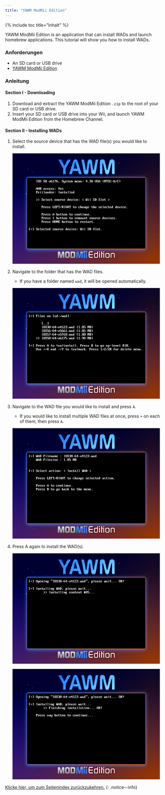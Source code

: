 ```yaml
---
title: "YAWM ModMii Edition"
---
```


{% include toc title="Inhalt" %}

YAWM ModMii Edition is an application that can install WADs and launch homebrew applications. This tutorial will show you how to install WADs.

### Anforderungen
* An SD card or USB drive
* [YAWM ModMii Edition](https://oscwii.org/library/app/yawmme)

### Anleitung

#### Section I - Downloading

1. Download and extract the YAWM ModMii Edition `.zip` to the root of your SD card or USB drive.
1. Insert your SD card or USB drive into your Wii, and launch YAWM ModMii Edition from the Homebrew Channel.

#### Section II - Installing WADs

1. Select the source device that has the WAD file(s) you would like to install.

    ![](/images/homebrew/yawmME/source_device.png)

1. Navigate to the folder that has the WAD files.
    + If you have a folder named `wad`, it will be opened automatically.

    ![](/images/homebrew/yawmME/file_selection.png)

1. Navigate to the WAD file you would like to install and press `A`.
    + If you would like to install multiple WAD files at once, press `+` on each of them, then press `A`.

    ![](/images/homebrew/yawmME/install_wad.png)

1. Press A again to install the WAD(s).

    ![](/images/homebrew/yawmME/installing_wad.png)

    ![](/images/homebrew/yawmME/installing_wad_ok.png)

[Klicke hier, um zum Seitenindex zurückzukehren.](site-navigation)
{: .notice--info}
